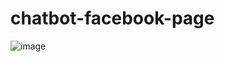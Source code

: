 # chatbot-facebook-page

![image](https://user-images.githubusercontent.com/6043048/142777522-2c0d80cb-1aeb-4c71-a42a-324ed43c951e.png)
